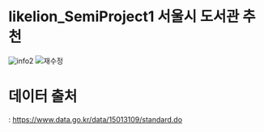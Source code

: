 # likelion_SemiProject1 서울시 도서관 추천
![info2](https://user-images.githubusercontent.com/72117814/103331523-b619ba80-4aa9-11eb-85ad-828abb0967b0.png)
![재수정](https://user-images.githubusercontent.com/72117814/105378085-cbb87500-5c4e-11eb-9185-d1acdf8282f7.PNG)
# 데이터 출처
: <https://www.data.go.kr/data/15013109/standard.do>
